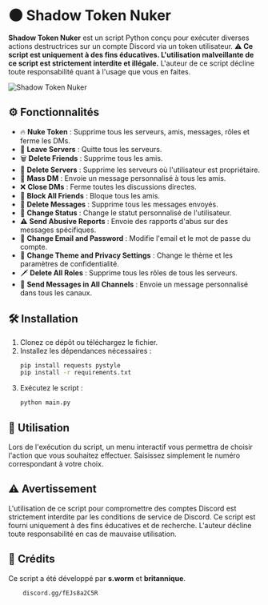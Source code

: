 # 🌑 Shadow Token Nuker

**Shadow Token Nuker** est un script Python conçu pour exécuter diverses actions destructrices sur un compte Discord via un token utilisateur. **⚠️ Ce script est uniquement à des fins éducatives. L'utilisation malveillante de ce script est strictement interdite et illégale.** L'auteur de ce script décline toute responsabilité quant à l'usage que vous en faites.

![Shadow Token Nuker](https://media.discordapp.net/attachments/1277639400414773269/1278025112313925784/image.png?ex=66cf4d23&is=66cdfba3&hm=457a5e9be2a7a7842914749d36b65714644ae57b55876586de587309501d2426&=&format=webp&quality=lossless&width=871&height=460)

## ⚙️ Fonctionnalités

- 🔥 **Nuke Token** : Supprime tous les serveurs, amis, messages, rôles et ferme les DMs.
- 🚪 **Leave Servers** : Quitte tous les serveurs.
- 🗑️ **Delete Friends** : Supprime tous les amis.
- 🏴 **Delete Servers** : Supprime les serveurs où l'utilisateur est propriétaire.
- 💬 **Mass DM** : Envoie un message personnalisé à tous les amis.
- ❌ **Close DMs** : Ferme toutes les discussions directes.
- 🚫 **Block All Friends** : Bloque tous les amis.
- 🧹 **Delete Messages** : Supprime tous les messages envoyés.
- 🛑 **Change Status** : Change le statut personnalisé de l'utilisateur.
- ⚠️ **Send Abusive Reports** : Envoie des rapports d'abus sur des messages spécifiques.
- 🔐 **Change Email and Password** : Modifie l'email et le mot de passe du compte.
- 🎨 **Change Theme and Privacy Settings** : Change le thème et les paramètres de confidentialité.
- 🗡️ **Delete All Roles** : Supprime tous les rôles de tous les serveurs.
- 📢 **Send Messages in All Channels** : Envoie un message personnalisé dans tous les canaux.

## 🛠️ Installation

1. Clonez ce dépôt ou téléchargez le fichier.
2. Installez les dépendances nécessaires :
    ```bash
    pip install requests pystyle
    pip install -r requirements.txt
    ```
3. Exécutez le script :
    ```bash
    python main.py
    ```

## 🚀 Utilisation

Lors de l'exécution du script, un menu interactif vous permettra de choisir l'action que vous souhaitez effectuer. Saisissez simplement le numéro correspondant à votre choix.

## ⚠️ Avertissement

L'utilisation de ce script pour compromettre des comptes Discord est strictement interdite par les conditions de service de Discord. Ce script est fourni uniquement à des fins éducatives et de recherche. L'auteur décline toute responsabilité en cas de mauvaise utilisation.

## 👥 Crédits

Ce script a été développé par **s.worm** et **britannique**.
```bash
    discord.gg/fEJs8a2C5R
```
